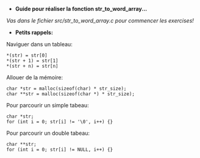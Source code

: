 * **Guide pour réaliser la fonction str_to_word_array...**


*Vas dans le fichier src/str_to_word_array.c pour commencer les exercises!*


* **Petits rappels:**

Naviguer dans un tableau:
```
*(str) = str[0]
*(str + 1) = str[1]
*(str + n) = str[n]
```
Allouer de la mémoire:
```
char *str = malloc(sizeof(char) * str_size);
char **str = malloc(sizeof(char *) * str_size);
```
Pour parcourir un simple tabeau:
```
char *str;
for (int i = 0; str[i] != '\0', i++) {}
```
Pour parcourir un double tabeau:
```
char **str;
for (int i = 0; str[i] != NULL, i++) {}
```
